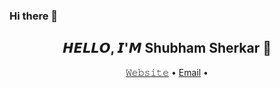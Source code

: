 ### Hi there 👋
<h2 align="center">𝙃𝙀𝙇𝙇𝙊, 𝙄'𝙈 Shubham Sherkar 👋</h2>
<p align="center">
  <a href="https://Shubhamsherkar.github.io">𝚆𝚎𝚋𝚜𝚒𝚝𝚎</a> •
  <a href="mailto:shubhamsherkar2001@gmail.com">Email</a> •
</p>
<!--
**Shubhamsherkar/Shubhamsherkar** is a ✨ _special_ ✨ repository because its `README.md` (this file) appears on your GitHub profile.

Here are some ideas to get you started:

- 🔭 I’m currently working on ...
- 🌱 I’m currently learning ...
- 👯 I’m looking to collaborate on ...
- 🤔 I’m looking for help with ...
- 💬 Ask me about ...
- 📫 How to reach me: ...
- 😄 Pronouns: ...
- ⚡ Fun fact: ...
-->
